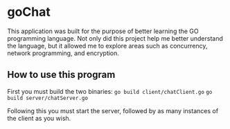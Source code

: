 # goChat

This application was built for the purpose of better learning the GO programming language. Not only did this project help me better understand the language, but it allowed me to explore areas such as concurrency, network programming, and encryption. 

## How to use this program

First you must build the two binaries:
`go build client/chatClient.go`
`go build server/chatServer.go`

Following this you must start the server, followed by as many instances of the client as you wish. 
